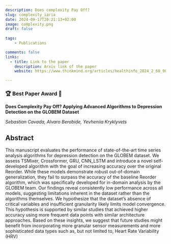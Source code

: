 ```yaml
---
description: Does complexity Pay Off?
slug: complexity_iaria
date: 2024-09-17T20:21:13+02:00
image: complexity.png
draft: false
    
tags:
    - Publications

comments: false
links:
  - title: Link to the paper
    description: Arxiv link of the paper
    website: https://www.thinkmind.org/articles/healthinfo_2024_2_60_90043.pdf

---
```


### 🏆 Best Paper Award 🎉

**Does Complexity Pay Off? Applying Advanced Algorithms to Depression Detection on the GLOBEM Dataset**

*Sebastian Cavada, Alvaro Berobide, Yevheniia Kryklyvets*

## Abstract

This manuscript evaluates the performance of state-of-the-art time series analysis algorithms for depression detection on the GLOBEM dataset. We assess TSMixer, Crossformer, GRU, CNN_LSTM and introduce a novel self-developed algorithm with the goal of increasing accuracy over the original Reorder. While these models demonstrate robust out-of-domain generalization, they fail to surpass the accuracy of the baseline Reorder algorithm, which was specifically developed for in-domain analysis by the GLOBEM team. Our findings reveal consistently low performance across all models, suggesting limitations inherent in the dataset rather than the algorithms themselves. We hypothesize that the dataset’s absence of critical variables and insufficient granularity likely limits model convergence. This hypothesis is supported by similar studies that achieved higher accuracy using more frequent data points with similar architecture approaches. Based on these insights, we suggest that future studies might benefit from incorporating more granular sensor measurements and more sophisticated data types such as, but not limited to, Heart Rate Variability (HRV)